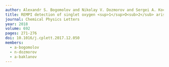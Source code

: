 ```yaml
---
author: Alexandr S. Bogomolov and Nikolay V. Dozmorov and Sergei A. Kochubei and Alexey V. Baklanov
title: REMPI detection of singlet oxygen <sup>1</sup>O<sub>2</sub> arising from UV&#8209;photodissociation of van der Waals complex isoprene-oxygen C<sub>5</sub>H<sub>8</sub>&#8209;O<sub>2</sub>
journal: Chemical Physics Letters
year: 2018
volume: 692
pages: 271-276
doi: 10.1016/j.cplett.2017.12.050
members:
  - a-bogomolov
  - n-dozmorov
  - a-baklanov
---
```

